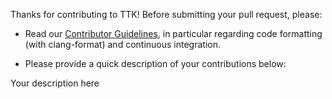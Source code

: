 Thanks for contributing to TTK!
Before submitting your pull request, please:

- Read our [Contributor Guidelines](https://github.com/topology-tool-kit/ttk/blob/master/.github/CONTRIBUTING.md), in particular regarding code formatting (with clang-format) and continuous integration.

- Please provide a quick description of your contributions below:

Your description here

